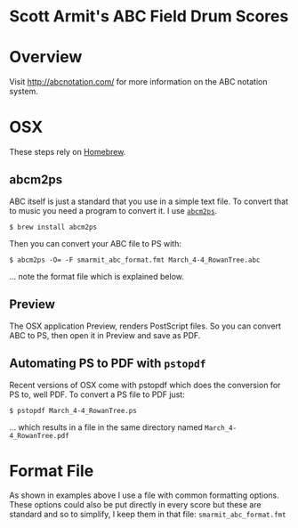 Scott Armit's ABC Field Drum Scores
==============

# Overview

Visit http://abcnotation.com/ for more information on the ABC notation system.

# OSX

These steps rely on [Homebrew](http://brew.sh/).

## abcm2ps

ABC itself is just a standard that you use in a simple text file. To convert that to music you need a program to convert it. I use [```abcm2ps```](http://moinejf.free.fr/).

```$ brew install abcm2ps```

Then you can convert your ABC file to PS with:

```$ abcm2ps -O= -F smarmit_abc_format.fmt March_4-4_RowanTree.abc```

... note the format file which is explained below.

## Preview

The OSX application Preview, renders PostScript files. So you can convert ABC to PS, then open it in Preview and save as PDF.

## Automating PS to PDF with ```pstopdf```

Recent versions of OSX come with pstopdf which does the conversion for PS to, well PDF. To convert a PS file to PDF just:

```$ pstopdf March_4-4_RowanTree.ps```

... which results in a file in the same directory named ```March_4-4_RowanTree.pdf```

# Format File

As shown in examples above I use a file with common formatting options. These options could also be put directly in every score but these are standard and so to simplify, I keep them in that file: ```smarmit_abc_format.fmt```
